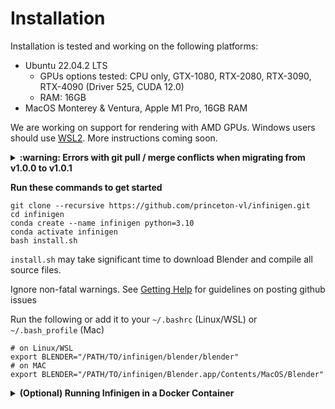 
# Installation

Installation is tested and working on the following platforms:

- Ubuntu 22.04.2 LTS 
    - GPUs options tested: CPU only, GTX-1080, RTX-2080, RTX-3090, RTX-4090 (Driver 525, CUDA 12.0)
    - RAM: 16GB
- MacOS Monterey & Ventura, Apple M1 Pro, 16GB RAM

We are working on support for rendering with AMD GPUs. Windows users should use [WSL2](https://ubuntu.com/tutorials/install-ubuntu-on-wsl2-on-windows-11-with-gui-support#1-overview). More instructions coming soon.

<details closed>
<summary><b>:warning: Errors with git pull / merge conflicts when migrating from v1.0.0 to v1.0.1</b></summary>
To properly display open-source line by line git credits for our team, we have switched to a new version of the repo which does not share commit history with the the version available from 6/17/2023 to 6/29/2023 date. We hope this will help open source contributors identify the current "code owner" or person best equipped to support you with issues you encounter with any particular lines of the codebase.

You will not be able to pull or merge infinigen v1.0.1 into a v1.0.0 repo without significant git expertise. If you have no ongoing changes, we recommend you clone a new copy of the repo. We apologize for any inconvenience, please make an issue if you have problems updating or need help migrating ongoing changes. We understand this change is disruptive, but it is one-time-only and will not occur in future versions. Now it is complete, we intend to iterate rapidly in the coming weeks, please see our [roadmap](https://infinigen.org/roadmap) and [twitter](https://twitter.com/PrincetonVL) for updates.
</details closed>

**Run these commands to get started**
```
git clone --recursive https://github.com/princeton-vl/infinigen.git
cd infinigen
conda create --name infinigen python=3.10
conda activate infinigen
bash install.sh
```
`install.sh` may take significant time to download Blender and compile all source files.

Ignore non-fatal warnings. See [Getting Help](#getting-help) for guidelines on posting github issues

Run the following or add it to your `~/.bashrc` (Linux/WSL) or `~/.bash_profile` (Mac)
```
# on Linux/WSL
export BLENDER="/PATH/TO/infinigen/blender/blender"
# on MAC
export BLENDER="/PATH/TO/infinigen/Blender.app/Contents/MacOS/Blender"
```

<details closed>
<summary><b>(Optional) Running Infinigen in a Docker Container</b></summary>

**Docker on Linux**

**Docker on Windows**

Install [WSL2](https://infinigen.org/docs/installation/intro#setup-for-windows) and [Docker Desktop](https://www.docker.com/products/docker-desktop/), with "Use the WSL 2 based engine..." enabled in settings. Keep the Docker Desktop application open while running containers. Then follow instructions as above.

</details>